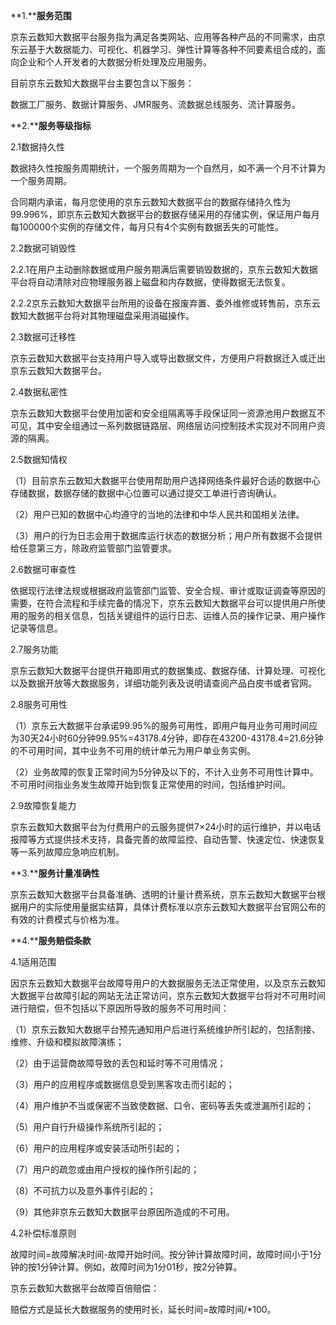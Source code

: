 **1.****服务范围**

京东云数知大数据平台服务指为满足各类网站、应用等各种产品的不同需求，由京东云基于大数据能力、可视化、机器学习、弹性计算等各种不同要素组合成的，面向企业和个人开发者的大数据分析处理及应用服务。

目前京东云数知大数据平台主要包含以下服务：

数据工厂服务、数据计算服务、JMR服务、流数据总线服务、流计算服务。

**2.****服务等级指标**

2.1数据持久性

数据持久性按服务周期统计，一个服务周期为一个自然月，如不满一个月不计算为一个服务周期。

合同期内承诺，每月您使用的京东云数知大数据平台的数据存储持久性为99.996%，即京东云数知大数据平台的数据存储采用的存储实例，保证用户每月每100000个实例的存储文件，每月只有4个实例有数据丢失的可能性。

2.2数据可销毁性

2.2.1在用户主动删除数据或用户服务期满后需要销毁数据的，京东云数知大数据平台将自动清除对应物理服务器上磁盘和内存数据，使得数据无法恢复。

2.2.2京东云数知大数据平台所用的设备在报废弃置、委外维修或转售前，京东云数知大数据平台将对其物理磁盘采用消磁操作。

2.3数据可迁移性

京东云数知大数据平台支持用户导入或导出数据文件，方便用户将数据迁入或迁出京东云数知大数据平台。

2.4数据私密性

京东云数知大数据平台使用加密和安全组隔离等手段保证同一资源池用户数据互不可见，其中安全组通过一系列数据链路层、网络层访问控制技术实现对不同用户资源的隔离。

2.5数据知情权

（1）目前京东云数知大数据平台使用帮助用户选择网络条件最好合适的数据中心存储数据，数据存储的数据中心位置可以通过提交工单进行咨询确认。

（2）用户已知的数据中心均遵守的当地的法律和中华人民共和国相关法律。

（3）用户的行为日志会用于数据库运行状态的数据分析；用户所有数据不会提供给任意第三方，除政府监管部门监管要求。

2.6数据可审查性

依据现行法律法规或根据政府监管部门监管、安全合规、审计或取证调查等原因的需要，在符合流程和手续完备的情况下，京东云数知大数据平台可以提供用户所使用的服务的相关信息，包括关键组件的运行日志、运维人员的操作记录、用户操作记录等信息。

2.7服务功能

京东云数知大数据平台提供开箱即用式的数据集成、数据存储、计算处理、可视化以及数据开放等大数据服务，详细功能列表及说明请查阅产品白皮书或者官网。

2.8服务可用性

（1）京东云大数据平台承诺99.95%的服务可用性，即用户每月业务可用时间应为30天24小时60分钟99.95%=43178.4分钟，即存在43200-43178.4=21.6分钟的不可用时间，其中业务不可用的统计单元为用户单业务实例。

（2）业务故障的恢复正常时间为5分钟及以下的，不计入业务不可用性计算中。不可用时间指业务发生故障开始到恢复正常使用的时间，包括维护时间。

2.9故障恢复能力

京东云数知大数据平台为付费用户的云服务提供7×24小时的运行维护，并以电话报障等方式提供技术支持，具备完善的故障监控、自动告警、快速定位、快速恢复等一系列故障应急响应机制。

**3.****服务计量准确性**

京东云数知大数据平台具备准确、透明的计量计费系统，京东云数知大数据平台根据用户的实际使用量据实结算，具体计费标准以京东云数知大数据平台官网公布的有效的计费模式与价格为准。

**4.****服务赔偿条款**

4.1适用范围

因京东云数知大数据平台故障导用户的大数据服务无法正常使用，以及京东云数知大数据平台故障引起的网站无法正常访问，京东云数知大数据平台将对不可用时间进行赔偿，但不包括以下原因所导致的服务不可用时间：

（1）京东云数知大数据平台预先通知用户后进行系统维护所引起的，包括割接、维修、升级和模拟故障演练；

（2）由于运营商故障导致的丢包和延时等不可用情况；

（3）用户的应用程序或数据信息受到黑客攻击而引起的；

（4）用户维护不当或保密不当致使数据、口令、密码等丢失或泄漏所引起的；

（5）用户自行升级操作系统所引起的；

（6）用户的应用程序或安装活动所引起的；

（7）用户的疏忽或由用户授权的操作所引起的；

（8）不可抗力以及意外事件引起的；

（9）其他非京东云数知大数据平台原因所造成的不可用。

4.2补偿标准原则

故障时间=故障解决时间-故障开始时间。按分钟计算故障时间，故障时间小于1分钟的按1分钟计算。例如，故障时间为1分01秒，按2分钟算。

京东云数知大数据平台故障百倍赔偿：

赔偿方式是延长大数据服务的使用时长，延长时间=故障时间/*100。